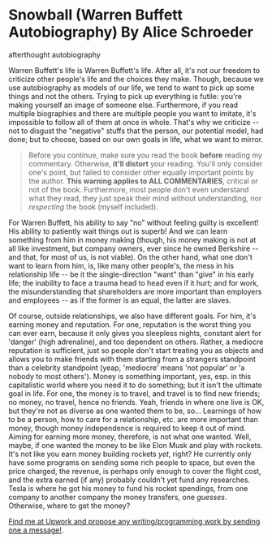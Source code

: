 # Snowball (Warren Buffett Autobiography) By Alice Schroeder
afterthought autobiography

Warren Buffett's life is Warren Buffett's life. After all, it's not our freedom to criticize other people's life and the choices they make. Though, because we use autobiography as models of our life, we tend to want to pick up some things and not the others. Trying to pick up everything is futile: you're making yourself an image of someone else. Furthermore, if you read multiple biographies and there are multiple people you want to imitate, it's impossible to follow all of them at once in whole. That's why we criticize -- not to disgust the "negative" stuffs that the person, our potential model, had done; but to choose, based on our own goals in life, what we want to mirror. 

> Before you continue, make sure you read the book **before** reading my commentary. Otherwise, **it'll distort** your reading. You'll only consider one's point, but failed to consider other equally important points by the author. **This warning applies to ALL COMMENTARIES**, critical or not of the book. Furthermore, most people don't even understand what they read, they just speak their mind without understanding, nor _respecting_ the book (myself included). 

For Warren Buffett, his ability to say "no" without feeling guilty is excellent! His ability to patiently wait things out is superb! And we can learn something from him in money making (though, his money making is not at all like investment, but company owners, ever since he owned Berkshire -- and that, for most of us, is not viable). On the other hand, what one don't want to learn from him, is, like many other people's, the mess in his relationship life -- be it the single-direction "want" than "give" in his early life; the inability to face a trauma head to head even if it hurt; and for work, the misunderstanding that shareholders are more important than employers and employees -- as if the former is an equal, the latter are slaves. 

Of course, outside relationships, we also have different goals. For him, it's earning money and reputation. For one, reputation is the worst thing you can ever earn, because it only gives you sleepless nights, constant alert for 'danger' (high adrenaline), and too dependent on others. Rather, a mediocre reputation is sufficient, just so people don't start treating you as objects and allows you to make friends with them starting from a strangers standpoint than a celebrity standpoint (yeap, 'mediocre' means 'not popular' or 'a nobody to most others'). Money is something important, yes, esp. in this capitalistic world where you need it to do something; but it isn't the ultimate goal in life. For one, the money is to travel, and travel is to find new friends; no money, no travel, hence no friends. Yeah, friends in where one live is OK, but they're not as diverse as one wanted them to be, so... Learnings of how to be a person, how to care for a relationship, etc. are more important than money, though money independence is required to keep it out of mind. Aiming for earning more money, therefore, is not what one wanted. Well, maybe, if one wanted the money to be like Elon Musk and play with rockets. It's not like you earn money building rockets _yet_, right? He currently only have some programs on sending some rich people to space, but even the price charged, the revenue, is perhaps only enough to cover the flight cost, and the extra earned (if any) probably couldn't yet fund any researches. Tesla is where he got his money to fund his rocket spendings, from one company to another company the money transfers, one _guesses_. Otherwise, where to get the money? 

[Find me at Upwork and propose any writing/programming work by sending one a message!](https://www.upwork.com/freelancers/~011a1c60f09fff5f90?mp_source=share). 